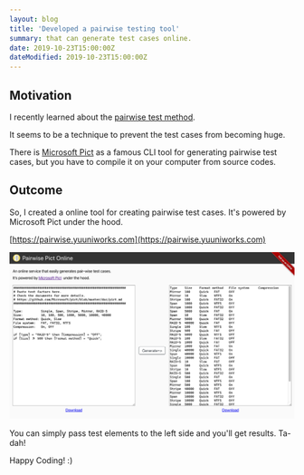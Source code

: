 ```yaml
---
layout: blog
title: 'Developed a pairwise testing tool'
summary: that can generate test cases online.
date: 2019-10-23T15:00:00Z
dateModified: 2019-10-23T15:00:00Z
---
```


## Motivation

I recently learned about the [pairwise test method](http://www.pairwise.org/).

It seems to be a technique to prevent the test cases from becoming huge.

There is [Microsoft Pict](https://github.com/microsoft/pict) as a famous CLI tool for generating pairwise test cases, but you have to compile it on your computer from source codes.

## Outcome

So, I created a online tool for creating pairwise test cases. It's powered by Microsoft Pict under the hood.

[https://pairwise.yuuniworks.com](https://pairwise.yuuniworks.com)

![Pairwise Pict Online](/blogImages/20191023.png)

You can simply pass test elements to the left side and you'll get results. Ta-dah!

Happy Coding! :)
